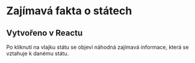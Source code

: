 # Zajímavá fakta o státech
## Vytvořeno v Reactu

Po kliknutí na vlajku státu se objeví náhodná zajímavá informace, která se vztahuje k danému státu.

